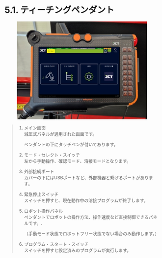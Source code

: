 # 5.1. ティーチングペンダント

<figure><img src="../img/chapter5/section5.1.1.jpg" alt="" width="563"><figcaption></figcaption></figure>

> 1.  メイン画面\
>     減圧式パネルが適用された画面です。
>
>     ペンダントの下にタッチペンが付いてあります。
> 2. モード・セレクト・スイッチ\
>    左から手動操作、確認モード、溶接モードとなります。
> 3. 外部接続ポート\
>    カバーの下にはUSBポートなど、外部機器と繋げるポートがあります。
> 4. 緊急停止スイッチ\
>    スイッチを押すと、現在動作中の溶接プログラムが終了します。
> 5.  ロボット操作パネル\
>     ペンダントでロボットの操作方法、操作速度など直接制御できるパネルです。.
>
>     （手動モード状態でロボットフリー状態でない場合のみ動作します。）
> 6. プログラム・スタート・スイッチ\
>    スイッチを押すと設定済みのプログラムが実行します。

